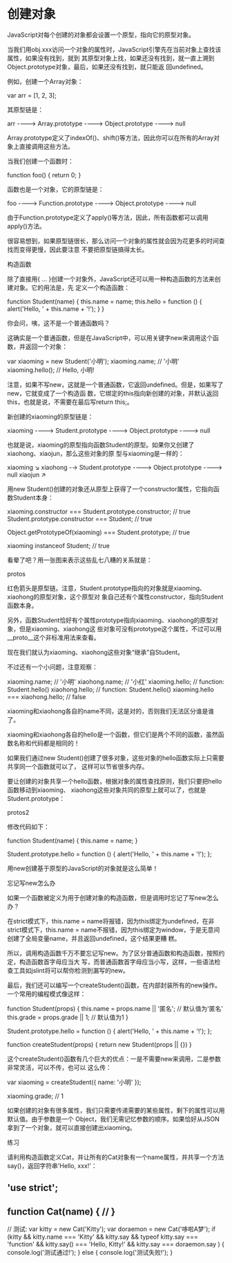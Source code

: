 # 创建对象

JavaScript对每个创建的对象都会设置一个原型，指向它的原型对象。

当我们用obj.xxx访问一个对象的属性时，JavaScript引擎先在当前对象上查找该属性，如果没有找到，就到
其原型对象上找，如果还没有找到，就一直上溯到Object.prototype对象，最后，如果还没有找到，就只能返
回undefined。

例如，创建一个Array对象：

var arr = [1, 2, 3];

其原型链是：

arr ----> Array.prototype ----> Object.prototype ----> null

Array.prototype定义了indexOf()、shift()等方法，因此你可以在所有的Array对象上直接调用这些方法。

当我们创建一个函数时：

function foo() {
    return 0;
}

函数也是一个对象，它的原型链是：

foo ----> Function.prototype ----> Object.prototype ----> null

由于Function.prototype定义了apply()等方法，因此，所有函数都可以调用apply()方法。

很容易想到，如果原型链很长，那么访问一个对象的属性就会因为花更多的时间查找而变得更慢，因此要注意
不要把原型链搞得太长。

构造函数

除了直接用{ ... }创建一个对象外，JavaScript还可以用一种构造函数的方法来创建对象。它的用法是，先
定义一个构造函数：

function Student(name) {
    this.name = name;
    this.hello = function () {
        alert('Hello, ' + this.name + '!');
    }
}

你会问，咦，这不是一个普通函数吗？

这确实是一个普通函数，但是在JavaScript中，可以用关键字new来调用这个函数，并返回一个对象：

var xiaoming = new Student('小明');
xiaoming.name; // '小明'
xiaoming.hello(); // Hello, 小明!

注意，如果不写new，这就是一个普通函数，它返回undefined。但是，如果写了new，它就变成了一个构造函
数，它绑定的this指向新创建的对象，并默认返回this，也就是说，不需要在最后写return this;。

新创建的xiaoming的原型链是：

xiaoming ----> Student.prototype ----> Object.prototype ----> null

也就是说，xiaoming的原型指向函数Student的原型。如果你又创建了xiaohong、xiaojun，那么这些对象的原
型与xiaoming是一样的：

xiaoming ↘
xiaohong -→ Student.prototype ----> Object.prototype ----> null
xiaojun  ↗

用new Student()创建的对象还从原型上获得了一个constructor属性，它指向函数Student本身：

xiaoming.constructor === Student.prototype.constructor; // true
Student.prototype.constructor === Student; // true

Object.getPrototypeOf(xiaoming) === Student.prototype; // true

xiaoming instanceof Student; // true

看晕了吧？用一张图来表示这些乱七八糟的关系就是：

protos

红色箭头是原型链。注意，Student.prototype指向的对象就是xiaoming、xiaohong的原型对象，这个原型对
象自己还有个属性constructor，指向Student函数本身。

另外，函数Student恰好有个属性prototype指向xiaoming、xiaohong的原型对象，但是xiaoming、xiaohong这
些对象可没有prototype这个属性，不过可以用__proto__这个非标准用法来查看。

现在我们就认为xiaoming、xiaohong这些对象“继承”自Student。

不过还有一个小问题，注意观察：

xiaoming.name; // '小明'
xiaohong.name; // '小红'
xiaoming.hello; // function: Student.hello()
xiaohong.hello; // function: Student.hello()
xiaoming.hello === xiaohong.hello; // false

xiaoming和xiaohong各自的name不同，这是对的，否则我们无法区分谁是谁了。

xiaoming和xiaohong各自的hello是一个函数，但它们是两个不同的函数，虽然函数名称和代码都是相同的！

如果我们通过new Student()创建了很多对象，这些对象的hello函数实际上只需要共享同一个函数就可以了，
这样可以节省很多内存。

要让创建的对象共享一个hello函数，根据对象的属性查找原则，我们只要把hello函数移动到xiaoming、
xiaohong这些对象共同的原型上就可以了，也就是Student.prototype：

protos2

修改代码如下：

function Student(name) {
    this.name = name;
}

Student.prototype.hello = function () {
    alert('Hello, ' + this.name + '!');
};

用new创建基于原型的JavaScript的对象就是这么简单！

忘记写new怎么办

如果一个函数被定义为用于创建对象的构造函数，但是调用时忘记了写new怎么办？

在strict模式下，this.name = name将报错，因为this绑定为undefined，在非strict模式下，this.name =
name不报错，因为this绑定为window，于是无意间创建了全局变量name，并且返回undefined，这个结果更糟
糕。

所以，调用构造函数千万不要忘记写new。为了区分普通函数和构造函数，按照约定，构造函数首字母应当大
写，而普通函数首字母应当小写，这样，一些语法检查工具如jslint将可以帮你检测到漏写的new。

最后，我们还可以编写一个createStudent()函数，在内部封装所有的new操作。一个常用的编程模式像这样：

function Student(props) {
    this.name = props.name || '匿名'; // 默认值为'匿名'
    this.grade = props.grade || 1; // 默认值为1
}

Student.prototype.hello = function () {
    alert('Hello, ' + this.name + '!');
};

function createStudent(props) {
    return new Student(props || {})
}

这个createStudent()函数有几个巨大的优点：一是不需要new来调用，二是参数非常灵活，可以不传，也可以
这么传：

var xiaoming = createStudent({
    name: '小明'
});

xiaoming.grade; // 1

如果创建的对象有很多属性，我们只需要传递需要的某些属性，剩下的属性可以用默认值。由于参数是一个
Object，我们无需记忆参数的顺序。如果恰好从JSON拿到了一个对象，就可以直接创建出xiaoming。

练习

请利用构造函数定义Cat，并让所有的Cat对象有一个name属性，并共享一个方法say()，返回字符串'Hello,
xxx!'：

'use strict';
----
function Cat(name) {
    //
}
----
// 测试:
var kitty = new Cat('Kitty');
var doraemon = new Cat('哆啦A梦');
if (kitty && kitty.name === 'Kitty'
    && kitty.say
    && typeof kitty.say === 'function'
    && kitty.say() === 'Hello, Kitty!'
    && kitty.say === doraemon.say
) {
    console.log('测试通过!');
} else {
    console.log('测试失败!');
}

